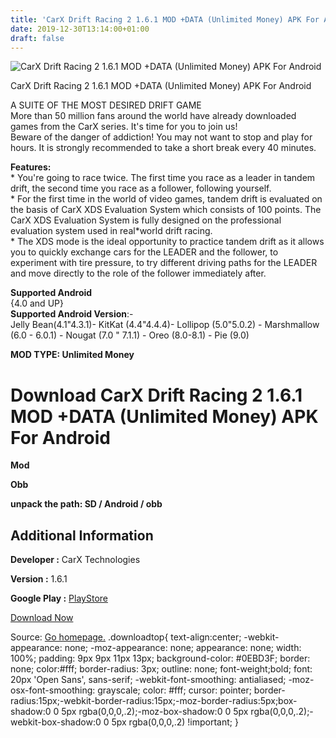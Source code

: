 ```yaml
---
title: 'CarX Drift Racing 2 1.6.1 MOD +DATA (Unlimited Money) APK For Android'
date: 2019-12-30T13:14:00+01:00
draft: false
---
```


![CarX Drift Racing 2 1.6.1 MOD +DATA (Unlimited Money) APK For Android](https://i0.wp.com/apkhome.net/wp-content/uploads/2019/11/CarX-Drift-Racing-2.png "CarX Drift Racing 2 1.6.1 MOD +DATA (Unlimited Money) APK For Android")

  

CarX Drift Racing 2 1.6.1 MOD +DATA (Unlimited Money) APK For Android

A SUITE OF THE MOST DESIRED DRIFT GAME  
More than 50 million fans around the world have already downloaded games from the CarX series. It's time for you to join us!  
Beware of the danger of addiction! You may not want to stop and play for hours. It is strongly recommended to take a short break every 40 minutes.

**Features:**  
\* You're going to race twice. The first time you race as a leader in tandem drift, the second time you race as a follower, following yourself.  
\* For the first time in the world of video games, tandem drift is evaluated on the basis of CarX XDS Evaluation System which consists of 100 points. The CarX XDS Evaluation System is fully designed on the professional evaluation system used in real\*world drift racing.  
\* The XDS mode is the ideal opportunity to practice tandem drift as it allows you to quickly exchange cars for the LEADER and the follower, to experiment with tire pressure, to try different driving paths for the LEADER and move directly to the role of the follower immediately after.

**Supported Android**  
{4.0 and UP}  
**Supported Android Version**:-  
Jelly Bean(4.1"4.3.1)- KitKat (4.4"4.4.4)- Lollipop (5.0"5.0.2) - Marshmallow (6.0 - 6.0.1) - Nougat (7.0 " 7.1.1) - Oreo (8.0-8.1) - Pie (9.0)

**MOD TYPE: Unlimited Money**

Download CarX Drift Racing 2 1.6.1 MOD +DATA (Unlimited Money) APK For Android
==============================================================================

**Mod**

**Obb**

**unpack the path: SD / Android / obb**

Additional Information
----------------------

**Developer :** CarX Technologies

**Version :** 1.6.1

**Google Play :** [PlayStore](https://play.google.com/store/apps/details?id=com.carxtech.carxdr2)

  

[Download Now](https://store4app.co/post/carx-drift-racing-2-1-6-1-mod-data-unlimited-money-apk-for-android_1573992639)

  
Source: [Go homepage.](https://store4app.co/post/carx-drift-racing-2-1-6-1-mod-data-unlimited-money-apk-for-android_1573992639) .downloadtop{ text-align:center; -webkit-appearance: none; -moz-appearance: none; appearance: none; width: 100%; padding: 9px 9px 11px 13px; background-color: #0EBD3F; border: none; color:#fff; border-radius: 3px; outline: none; font-weight;bold; font: 20px 'Open Sans', sans-serif; -webkit-font-smoothing: antialiased; -moz-osx-font-smoothing: grayscale; color: #fff; cursor: pointer; border-radius:15px;-webkit-border-radius:15px;-moz-border-radius:5px;box-shadow:0 0 5px rgba(0,0,0,.2);-moz-box-shadow:0 0 5px rgba(0,0,0,.2);-webkit-box-shadow:0 0 5px rgba(0,0,0,.2) !important; }